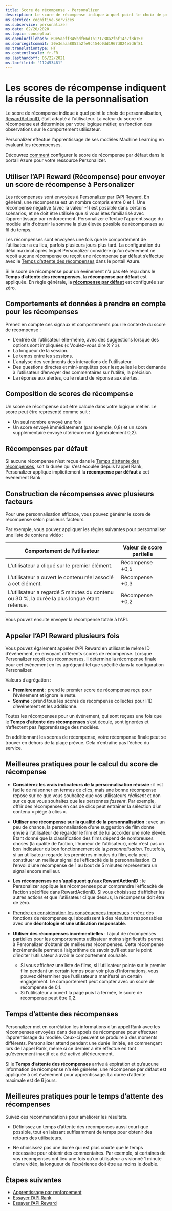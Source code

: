 ```yaml
---
title: Score de récompense - Personalizer
description: Le score de récompense indique à quel point le choix de personnalisation, RewardActionID, était adapté à l’utilisateur. La valeur du score de récompense est déterminée par votre logique métier, en fonction des observations sur le comportement utilisateur. Personalizer effectue l’apprentissage de ses modèles Machine Learning en évaluant les récompenses.
ms.service: cognitive-services
ms.subservice: personalizer
ms.date: 02/20/2020
ms.topic: conceptual
ms.openlocfilehash: 69e5aeff345bdf66d1b171738a2fbf14c7f8b15c
ms.sourcegitcommit: 30e3eaaa8852a2fe9c454c0dd1967d824e5d6f81
ms.translationtype: HT
ms.contentlocale: fr-FR
ms.lasthandoff: 06/22/2021
ms.locfileid: "112453481"
---
```

# <a name="reward-scores-indicate-success-of-personalization"></a>Les scores de récompense indiquent la réussite de la personnalisation

Le score de récompense indique à quel point le choix de personnalisation, [RewardActionID](/rest/api/personalizer/1.0/rank/rank#response), était adapté à l’utilisateur. La valeur du score de récompense est déterminée par votre logique métier, en fonction des observations sur le comportement utilisateur.

Personalizer effectue l’apprentissage de ses modèles Machine Learning en évaluant les récompenses.

Découvrez [comment](how-to-settings.md#configure-rewards-for-the-feedback-loop) configurer le score de récompense par défaut dans le portail Azure pour votre ressource Personalizer.

## <a name="use-reward-api-to-send-reward-score-to-personalizer"></a>Utiliser l’API Reward (Récompense) pour envoyer un score de récompense à Personalizer

Les récompenses sont envoyées à Personalizer par l’[API Reward](/rest/api/personalizer/1.0/events/reward). En général, une récompense est un nombre compris entre 0 et 1. Une récompense négative (avec la valeur -1) est possible dans certains scénarios, et ne doit être utilisée que si vous êtes familiarisé avec l’apprentissage par renforcement. Personalizer effectue l’apprentissage du modèle afin d’obtenir la somme la plus élevée possible de récompenses au fil du temps.

Les récompenses sont envoyées une fois que le comportement de l’utilisateur a eu lieu, parfois plusieurs jours plus tard. La configuration du délai maximal après lequel Personalizer considère qu’un événement ne reçoit aucune récompense ou reçoit une récompense par défaut s’effectue avec le [Temps d’attente des récompenses](#reward-wait-time) dans le portail Azure.

Si le score de récompense pour un événement n’a pas été reçu dans le **Temps d’attente des récompenses**, la **récompense par défaut** est appliquée. En règle générale, la **[récompense par défaut](how-to-settings.md#configure-reward-settings-for-the-feedback-loop-based-on-use-case)** est configurée sur zéro.


## <a name="behaviors-and-data-to-consider-for-rewards"></a>Comportements et données à prendre en compte pour les récompenses

Prenez en compte ces signaux et comportements pour le contexte du score de récompense :

* L’entrée de l’utilisateur elle-même, avec des suggestions lorsque des options sont impliquées (« Voulez-vous dire X ? »).
* La longueur de la session.
* Le temps entre les sessions.
* L’analyse des sentiments des interactions de l’utilisateur.
* Des questions directes et mini-enquêtes pour lesquelles le bot demande à l’utilisateur d’envoyer des commentaires sur l’utilité, la précision.
* La réponse aux alertes, ou le retard de réponse aux alertes.

## <a name="composing-reward-scores"></a>Composition de scores de récompense

Un score de récompense doit être calculé dans votre logique métier. Le score peut être représenté comme suit :

* Un seul nombre envoyé une fois
* Un score envoyé immédiatement (par exemple, 0,8) et un score supplémentaire envoyé ultérieurement (généralement 0,2).

## <a name="default-rewards"></a>Récompenses par défaut

Si aucune récompense n’est reçue dans le [Temps d’attente des récompenses](#reward-wait-time), soit la durée qui s’est écoulée depuis l’appel Rank, Personalizer applique implicitement la **récompense par défaut** à cet événement Rank.

## <a name="building-up-rewards-with-multiple-factors"></a>Construction de récompenses avec plusieurs facteurs

Pour une personnalisation efficace, vous pouvez générer le score de récompense selon plusieurs facteurs.

Par exemple, vous pouvez appliquer les règles suivantes pour personnaliser une liste de contenu vidéo :

|Comportement de l’utilisateur|Valeur de score partielle|
|--|--|
|L’utilisateur a cliqué sur le premier élément.|Récompense +0,5|
|L’utilisateur a ouvert le contenu réel associé à cet élément.|Récompense +0,3|
|L’utilisateur a regardé 5 minutes du contenu ou 30 %, la durée la plus longue étant retenue.|Récompense +0,2|
|||

Vous pouvez ensuite envoyer la récompense totale à l’API.

## <a name="calling-the-reward-api-multiple-times"></a>Appeler l’API Reward plusieurs fois

Vous pouvez également appeler l’API Reward en utilisant le même ID d’événement, en envoyant différents scores de récompense. Lorsque Personalizer reçoit ces récompenses, il détermine la récompense finale pour cet événement en les agrégeant tel que spécifié dans la configuration Personalizer.

Valeurs d’agrégation :

*  **Premièrement** : prend le premier score de récompense reçu pour l’événement et ignore le reste.
* **Somme** : prend tous les scores de récompense collectés pour l’ID d’événement et les additionne.

Toutes les récompenses pour un événement, qui sont reçues une fois que le **Temps d’attente des récompenses** s’est écoulé, sont ignorées et n’affectent pas l’apprentissage des modèles.

En additionnant les scores de récompense, votre récompense finale peut se trouver en dehors de la plage prévue. Cela n’entraîne pas l’échec du service.

## <a name="best-practices-for-calculating-reward-score"></a>Meilleures pratiques pour le calcul du score de récompense

* **Considérez les vrais indicateurs de la personnalisation réussie** : il est facile de raisonner en termes de clics, mais une bonne récompense repose sur ce que vous souhaitez que vos utilisateurs *réalisent* et non sur ce que vous souhaitez que les personnes *fassent*.  Par exemple, offrir des récompenses en cas de clics peut entraîner la sélection d’un contenu « piège à clics ».

* **Utiliser une récompense sur la qualité de la personnalisation** : avec un peu de chance, la personnalisation d’une suggestion de film donne envie à l’utilisateur de regarder le film et de lui accorder une note élevée. Étant donné que la classification des films dépend de nombreuses choses (la qualité de l’action, l’humeur de l’utilisateur), cela n’est pas un bon indicateur du bon fonctionnement de la *personnalisation*. Toutefois, si un utilisateur regarde les premières minutes du film, cela peut constituer un meilleur signal de l’efficacité de la personnalisation. Et l’envoi d’une récompense de 1 au bout de 5 minutes représentera un signal encore meilleur.

* **Les récompenses ne s’appliquent qu’aux RewardActionID** : le Personalizer applique les récompenses pour comprendre l’efficacité de l’action spécifiée dans RewardActionID. Si vous choisissez d’afficher les autres actions et que l’utilisateur clique dessus, la récompense doit être de zéro.

* [Prendre en considération les conséquences imprévues](ethics-responsible-use.md) : créez des fonctions de récompense qui aboutissent à des résultats responsables avec une **déontologie et une utilisation responsable**.

* **Utiliser des récompenses incrémentielles** : l’ajout de récompenses partielles pour les comportements utilisateur moins significatifs permet à Personalizer d’obtenir de meilleures récompenses. Cette récompense incrémentielle permet à l’algorithme de savoir qu’il est sur le point d’inciter l’utilisateur à avoir le comportement souhaité.
    * Si vous affichez une liste de films, si l’utilisateur pointe sur le premier film pendant un certain temps pour voir plus d’informations, vous pouvez déterminer que l’utilisateur a manifesté un certain engagement. Le comportement peut compter avec un score de récompense de 0,1.
    * Si l’utilisateur a ouvert la page puis l’a fermée, le score de récompense peut être 0,2.

## <a name="reward-wait-time"></a>Temps d’attente des récompenses

Personalizer met en corrélation les informations d’un appel Rank avec les récompenses envoyées dans des appels de récompense pour effectuer l’apprentissage du modèle. Ceux-ci peuvent se produire à des moments différents. Personalizer attend pendant une durée limitée, en commençant lors de l’appel Rank, même si ce dernier a été effectué en tant qu’événement inactif et a été activé ultérieurement.

Si le **Temps d’attente des récompenses** arrive à expiration et qu’aucune information de récompense n’a été générée, une récompense par défaut est appliquée à cet événement pour apprentissage. La durée d’attente maximale est de 6 jours.

## <a name="best-practices-for-reward-wait-time"></a>Meilleures pratiques pour le temps d’attente des récompenses

Suivez ces recommandations pour améliorer les résultats.

* Définissez un temps d’attente des récompenses aussi court que possible, tout en laissant suffisamment de temps pour obtenir des retours des utilisateurs.

* Ne choisissez pas une durée qui est plus courte que le temps nécessaire pour obtenir des commentaires. Par exemple, si certaines de vos récompenses ont lieu une fois qu’un utilisateur a visionné 1 minute d’une vidéo, la longueur de l’expérience doit être au moins le double.

## <a name="next-steps"></a>Étapes suivantes

* [Apprentissage par renforcement](concepts-reinforcement-learning.md)
* [Essayer l’API Rank](https://westus2.dev.cognitive.microsoft.com/docs/services/personalizer-api/operations/Rank/console)
* [Essayer l’API Reward](https://westus2.dev.cognitive.microsoft.com/docs/services/personalizer-api/operations/Reward)
